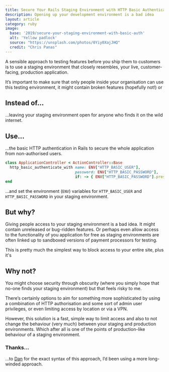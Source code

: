 ```yaml
---
title: Secure Your Rails Staging Environment with HTTP Basic Authentication
description: Opening up your development environment is a bad idea
layout: article
category: ruby
image:
  base: '2019/secure-your-staging-environment-with-basic-auth'
  alt: 'Yellow padlock'
  source: "https://unsplash.com/photos/0Yiy0XajJHQ"
  credit: "Chris Panas"
---
```


A sensible approach to testing features before you ship them to customers is to use a staging environment that closely resembles, your live, customer-facing, production application.

It’s important to make sure that only people inside your organisation can use this testing environment, it might contain broken features (hopefully not!) or


## Instead of…

…leaving your staging environment open for anyone who finds it on the wild internet.


## Use…

…the basic HTTP authentication in Rails to secure the whole application from non-authorised users.

```ruby
class ApplicationController < ActionController::Base
  http_basic_authenticate_with name: ENV["HTTP_BASIC_USER"],
                               password: ENV["HTTP_BASIC_PASSWORD"],
                               if: -> { ENV["HTTP_BASIC_PASSWORD"].present? }
end
```

…and set the environment (`ENV`) variables for `HTTP_BASIC_USER` and `HTTP_BASIC_PASSWORD` in your staging environment.


## But why?

Giving people access to your staging environment is a bad idea. It might contain unreleased or bug-ridden features. Or perhaps even allow access to the functionality of you application for free as staging environments are often linked up to sandboxed versions of payment processors for testing.

This is pretty much the simplest way to block access to your entire site, plus it's


## Why not?

You might choose security through obscurity (where you simply hope that no-one finds your staging environment) but that feels risky to me.

There’s certainly options to aim for something more sophisticated by using a combination of HTTP authorisation and some sort of admin user privileges, or even limiting access by location or via a VPN.

However, this solution is a fast, simple way to limit access and also to not change the behaviour (very much) between your staging and production environments. Which after all is one of the points of production-like behaviour of a staging environment.


### Thanks…

…to [Dan](https://twitter.com/dannyguk) for the exact syntax of this approach, I’d been using a more long-winded approach.
